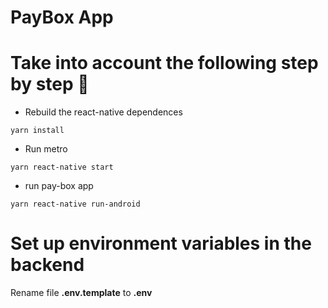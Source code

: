 #  PayBox App


# Take into account the following step by step  👋

- Rebuild the react-native dependences 

```
yarn install
```
- Run metro
```
yarn react-native start
```
- run pay-box app  
```
yarn react-native run-android
```
# Set up environment variables in the backend

Rename file **.env.template** to **.env**
